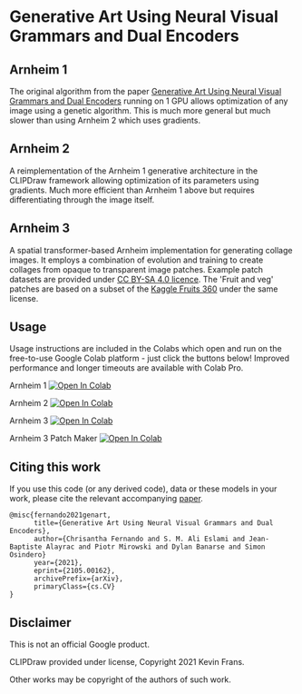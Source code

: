 # Generative Art Using Neural Visual Grammars and Dual Encoders

## Arnheim 1

The original algorithm from the paper
[Generative Art Using Neural Visual Grammars and Dual Encoders](https://arxiv.org/abs/2105.00162)
running on 1 GPU allows optimization of any image using a genetic algorithm.
This is much more general but much slower than using Arnheim 2 which uses
gradients.

## Arnheim 2

A reimplementation of the Arnheim 1 generative architecture in the CLIPDraw
framework allowing optimization of its parameters using gradients. Much more
efficient than Arnheim 1 above but requires differentiating through the image
itself.

## Arnheim 3

A spatial transformer-based Arnheim implementation for generating collage images.
It employs a combination of evolution and training to create collages from
opaque to transparent image patches. Example patch datasets are provided under
[CC BY-SA 4.0 licence](https://creativecommons.org/licenses/by-sa/4.0/).
The 'Fruit and veg' patches are based on a subset of the
[Kaggle Fruits 360](https://www.kaggle.com/moltean/fruits) under the same
license.

## Usage

Usage instructions are included in the Colabs which open and run on the
free-to-use Google Colab platform - just click the buttons below! Improved
performance and longer timeouts are available with Colab Pro.

Arnheim 1 [![Open In Colab](https://colab.research.google.com/assets/colab-badge.svg)](https://colab.research.google.com/github/deepmind/arnheim/blob/master/arnheim_1.ipynb)

Arnheim 2 [![Open In Colab](https://colab.research.google.com/assets/colab-badge.svg)](https://colab.research.google.com/github/deepmind/arnheim/blob/master/arnheim_2.ipynb)

Arnheim 3 [![Open In Colab](https://colab.research.google.com/assets/colab-badge.svg)](https://colab.research.google.com/github/deepmind/arnheim/blob/master/arnheim_3.ipynb)

Arnheim 3 Patch Maker [![Open In Colab](https://colab.research.google.com/assets/colab-badge.svg)](https://colab.research.google.com/github/deepmind/arnheim/blob/master/arnheim_3_patch_maker.ipynb)

## Citing this work

If you use this code (or any derived code), data or these models in your work,
please cite the relevant accompanying [paper](https://arxiv.org/abs/2105.00162).

```
@misc{fernando2021genart,
      title={Generative Art Using Neural Visual Grammars and Dual Encoders},
      author={Chrisantha Fernando and S. M. Ali Eslami and Jean-Baptiste Alayrac and Piotr Mirowski and Dylan Banarse and Simon Osindero}
      year={2021},
      eprint={2105.00162},
      archivePrefix={arXiv},
      primaryClass={cs.CV}
}
```

## Disclaimer

This is not an official Google product.

CLIPDraw provided under license, Copyright 2021 Kevin Frans.

Other works may be copyright of the authors of such work.

